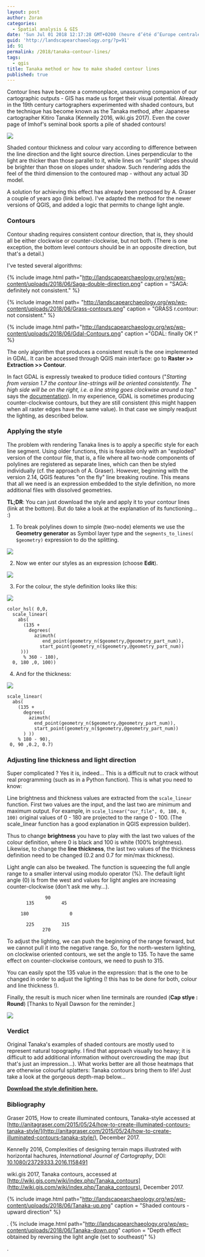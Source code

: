 ```yaml
---
layout: post
author: Zoran
categories:
  - Spatial analysis & GIS
date: 'Sun Jul 01 2018 12:17:28 GMT+0200 (heure d’été d’Europe centrale)'
guid: 'http://landscapearchaeology.org/?p=91'
id: 91
permalink: /2018/tanaka-contour-lines/
tags:
  - qgis
title: Tanaka method or how to make shaded contour lines
published: true
---
```


Contour lines have become a commonplace, unassuming companion of our cartographic outputs - GIS has made us forget their visual potential. Already in the 19th century cartographers experimented with shaded contours, but the technique has become known as the Tanaka method, after Japanese cartographer Kitiro Tanaka (Kennelly 2016, wiki.gis 2017). Even the cover page of Imhof's seminal book sports a pile of shaded contours!
     
![](http://landscapearchaeology.org/wp/wp-content/uploads/2018/06/imhof.jpg)

Shaded contour thickness and colour vary according to difference between the line direction and the light source direction. Lines perpendicular to the light are thicker than those parallel to it, while lines on "sunlit" slopes should be brighter than those on slopes under shadow. Such rendering adds the feel of the third dimension to the contoured map - without any actual 3D model.

A solution for achieving this effect has already been proposed by A. Graser a couple of years ago (link below). I've adapted the method for the newer versions of QGIS, and added a logic that permits to change light angle.

### Contours

Contour shading requires consistent contour direction, that is, they should all be either clockwise or counter-clockwise, but not both. (There is one exception, the bottom level contours should be in an opposite direction, but that's a detail.)

I've tested several algorithms:

{% include image.html path="http://landscapearchaeology.org/wp/wp-content/uploads/2018/06/Saga-double-direction.png" 
caption = "SAGA: definitely not consistent." %}

{% include image.html path= "http://landscapearchaeology.org/wp/wp-content/uploads/2018/06/Grass-contours.png" 
caption = "GRASS r.contour: not consistent."   %}

{% include image.html path="http://landscapearchaeology.org/wp/wp-content/uploads/2018/06/Gdal-Contours.png" 
caption ="GDAL: finally OK !"  %}

The only algorithm that produces a consistent result is the one implemented in GDAL. It can be accessed through QGIS main interface: go to **Raster >> Extraction >> Contour**.

In fact GDAL is expressly tweaked to produce tidied contours ("_Starting from version 1.7 the contour line-strings will be oriented consistently. The high side will be on the right, i.e. a line string goes clockwise around a top_." says the [documentation](http://www.gdal.org/gdal_contour.html)). In my experience, GDAL is sometimes producing counter-clockwise contours, but they are still consistent (this might happen when all raster edges have the same value). In that case we simply readjust the lighting, as described below.

### Applying the style

The problem with rendering Tanaka lines is to apply a specific style for each line segment. Using older functions, this is feasible only with an "exploded" version of the contour file, that is, a file where all two-node components of polylines are registered as separate lines, which can then be styled individually (cf. the approach of A. Graser). However, beginning with the version 2.14, QGIS features "on the fly" line breaking routine. This means that all we need is an expression embedded to the style definition, no more additional files with dissolved geometries.

**TL;DR**: You can just download the style and apply it to your contour lines (link at the bottom). But do take a look at the explanation of its functioning... :)

1) To break polylines down to simple (two-node) elements we use the **Geometry generator** as Symbol layer type and the `segments_to_lines( $geometry)` expression to do the splitting.


![](http://landscapearchaeology.org/wp/wp-content/uploads/2018/06/qgis-segments_to_lines.png)

2) Now we enter our styles as an expression (choose **Edit**).

![](http://landscapearchaeology.org/wp/wp-content/uploads/2018/06/qgis-windows.png)

3) For the colour, the style definition looks like this:

![](http://landscapearchaeology.org/wp/wp-content/uploads/2018/06/qgis-colour.png)

```
color_hsl( 0,0,
  scale_linear(
    abs(
      (135 +
        degrees(
          azimuth(
             end_point(geometry_n($geometry,@geometry_part_num)),
            start_point(geometry_n($geometry,@geometry_part_num))
     )))
      % 360 - 180),
  0, 180 ,0, 100))
```
4) And for the thickness:

![](http://landscapearchaeology.org/wp/wp-content/uploads/2018/06/qgis-thickness.png)

```
scale_linear(
  abs(
    (135 +
      degrees(
        azimuth(
          end_point(geometry_n($geometry,@geometry_part_num)),
          start_point(geometry_n($geometry,@geometry_part_num))
      ) ))
    % 180 - 90),
 0, 90 ,0.2, 0.7)
```
### Adjusting line thickness and light direction

Super complicated ? Yes it is, indeed... This is a difficult nut to crack without real programming (such as in a Python function). This is what you need to know:

Line brightness and thickness values are extracted from the `scale_linear` function. First two values are the input, and the last two are minimum and maximum output. For example, in `scale_linear("our_file", 0, 180, 0, 100)` original values of 0 - 180 are projected to the range 0 - 100. (The scale_linear function has a good explanation in QGIS expression builder).

Thus to change **brightness** you have to play with the last two values of the colour definition, where 0 is black and 100 is white (100% brightness). Likewise, to change the **line thickness**, the last two values of the thickness definition need to be changed (0.2 and 0.7 for min/max thickness). 

Light angle can also be tweaked. The function is squeezing the full angle range to a smaller interval using modulo operator (%). The default light angle (0) is from the west and values for light angles are increasing counter-clockwise (don't ask me why...).
```          
              90 
       135          45

     180               0

       225          315 
             270 
```

To adjust the lighting, we can push the beginning of the range forward, but we cannot pull it into the negative range. So, for the north-western lighting, on clockwise oriented contours, we set the angle to 135. To have the same effect on counter-clockwise contours, we need to push to 315.

You can easily spot the 135 value in the expression: that is the one to be changed in order to adjust the lighting (! this has to be done for both, colour and line thickness !).


Finally, the result is much nicer when line terminals are rounded (**Cap stlye : Round**) \[Thanks to Nyall Dawson for the reminder.\]

![](http://landscapearchaeology.org/wp/wp-content/uploads/2018/06/cap-style.png)

### Verdict

Original Tanaka's examples of shaded contours are mostly used to represent natural topography. I find that approach visually too heavy; it is difficult to add additional information without overcrowding the map (but that's just an impression...). What works better are all those heatmaps that are otherwise colourful splatters: Tanaka contours bring them to life! Just take a look at the gorgeous depth-map below...

[**Download the style definition here.**](https://drive.google.com/file/d/1CTy0wqomH8HmjmQDaZJrDX3ku4tuV8gI/view?usp=sharing)

### Bibliography

Graser 2015, How to create illuminated contours, Tanaka-style accessed at [http://anitagraser.com/2015/05/24/how-to-create-illuminated-contours-tanaka-style/](http://anitagraser.com/2015/05/24/how-to-create-illuminated-contours-tanaka-style/), December 2017.

Kennelly 2016, Complexities of designing terrain maps illustrated with horizontal hachures, *International Journal of Cartography*, DOI: [10.1080/23729333.2016.1158491](http://doi.org/10.1080/23729333.2016.1158491)

wiki.gis 2017, Tanaka contours, accessed at [http://wiki.gis.com/wiki/index.php/Tanaka_contours](http://wiki.gis.com/wiki/index.php/Tanaka_contours), December 2017.


{% include image.html path="http://landscapearchaeology.org/wp/wp-content/uploads/2018/06/Tanaka-up.png" 
caption = "Shaded contours - upward direction" %}

.
{% include image.html path="http://landscapearchaeology.org/wp/wp-content/uploads/2018/06/Tanaka-down.png"
caption =  "Depth effect obtained by reversing the light angle (set to southeast)" %}

.
